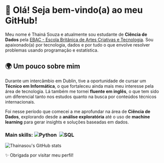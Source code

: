 # 👋 Olá! Seja bem-vindo(a) ao meu GitHub!

Meu nome é Thainá Souza e atualmente sou estudante de **Ciência de Dados** pela [EBAC - Escola Britânica de Artes Criativas e Tecnologia](https://ebaconline.com.br/). Sou apaixonado(a) por tecnologia, dados e por tudo o que envolve resolver problemas usando programação e estatística.

## 🌍 Um pouco sobre mim

Durante um intercâmbio em Dublin, tive a oportunidade de cursar um **Técnico em Informática**, o que fortaleceu ainda mais meu interesse pela área de tecnologia. Lá também me tornei **fluente em inglês**, o que tem sido um diferencial tanto nos estudos quanto na busca por conteúdos técnicos internacionais.

Foi nesse período que comecei a me aprofundar na área de **Ciência de Dados**, explorando desde a **análise exploratória** até o uso de **machine learning** para gerar insights e soluções baseadas em dados.

### Main skills: ![Python](https://img.shields.io/badge/Python-3776AB?style=for-the-badge&logo=python&logoColor=white)&nbsp; ![SQL](https://img.shields.io/badge/-SQL-0D1117?style=for-the-badge&logo=sql&labelColor=0D1117)&nbsp;

![Thainasou's GitHub stats](https://github-readme-stats.vercel.app/api?username=Thainasou&show_icons=true&theme=transparent)


✨ Obrigada por visitar meu perfil!
